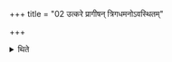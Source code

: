 +++
title = "02 उत्करे प्रागीषन् त्रिगधमनोऽवस्थितम्"

+++

<details><summary>थिते</summary>

उत्करे प्रागीषं त्रिगधमनोऽवस्थितं भवति २
</details>
